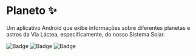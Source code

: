 # Planeto ✨

Um aplicativo Android que exibe informações sobre diferentes planetas e astros da Via Láctea, especificamente, do nosso Sistema Solar.

![Badge](https://img.shields.io/badge/code-WELCOME-002A5E?style=for-the-badge&logo=) ![Badge](https://img.shields.io/badge/status-COMPLETE-5B61A1?style=for-the-badge&logo=) ![Badge](https://img.shields.io/badge/idioma-PTBR-A7AED3?style=for-the-badge&logo=)
